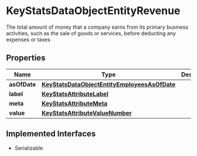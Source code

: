 

# KeyStatsDataObjectEntityRevenue

The total amount of money that a company earns from its primary business activities, such as the sale of goods or services, before deducting any expenses or taxes

## Properties

Name | Type | Description | Notes
------------ | ------------- | ------------- | -------------
**asOfDate** | [**KeyStatsDataObjectEntityEmployeesAsOfDate**](KeyStatsDataObjectEntityEmployeesAsOfDate.md) |  |  [optional]
**label** | [**KeyStatsAttributeLabel**](KeyStatsAttributeLabel.md) |  | 
**meta** | [**KeyStatsAttributeMeta**](KeyStatsAttributeMeta.md) |  |  [optional]
**value** | [**KeyStatsAttributeValueNumber**](KeyStatsAttributeValueNumber.md) |  | 


## Implemented Interfaces

* Serializable


